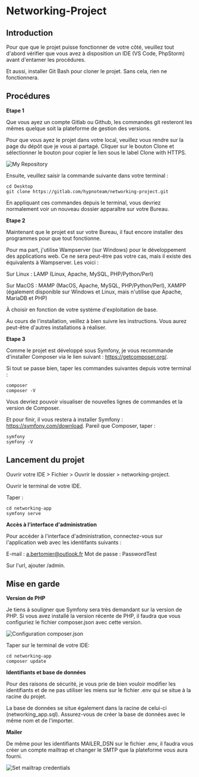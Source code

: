 # Networking-Project



## Introduction

Pour que que le projet puisse fonctionner de votre côté, veuillez tout d'abord vérifier que vous avez
à disposition un IDE (VS Code, PhpStorm) avant d'entamer les procédures.

Et aussi, installer Git Bash pour cloner le projet. Sans cela, rien ne fonctionnera.

## Procédures

**Etape 1**

Que vous ayez un compte Gitlab ou Github, les commandes git resteront les mêmes quelque soit la plateforme de 
gestion des versions. 

Pour que vous ayez le projet dans votre local, veuillez vous rendre sur la page du dépôt que je vous ai partagé. Cliquer sur le bouton Clone et sélectionner le bouton pour copier le lien sous le label Clone with HTTPS.

![My Repository](<Capture d'écran 2024-09-16 102348.png>)

Ensuite, veuillez saisir la commande suivante dans votre terminal : 

```
cd Desktop
git clone https://gitlab.com/hypnoteam/networking-project.git
```

En appliquant ces commandes depuis le terminal, vous devriez normalement voir un nouveau dossier apparaître sur votre Bureau.

**Etape 2**

Maintenant que le projet est sur votre Bureau, il faut encore installer des programmes pour que tout fonctionne.

Pour ma part, j'utilise Wampserver (sur Windows) pour le développement des applications web. Ce ne sera peut-être pas votre cas, mais il existe des équivalents à Wampserver. Les voici : 

Sur Linux : LAMP (Linux, Apache, MySQL, PHP/Python/Perl)

Sur MacOS : MAMP (MacOS, Apache, MySQL, PHP/Python/Perl), XAMPP (également disponible sur Windows et Linux, mais n'utilise que Apache, MariaDB et PHP)

À choisir en fonction de votre système d'exploitation de base.

Au cours de l'installation, veillez à bien suivre les instructions. Vous aurez peut-être d'autres installations à réaliser.

**Etape 3**

Comme le projet est développé sous Symfony, je vous recommande d'installer Composer via le lien suivant : https://getcomposer.org/.

Si tout se passe bien, taper les commandes suivantes depuis votre terminal :

```
composer
composer -V
```

Vous devriez pouvoir visualiser de nouvelles lignes de commandes et la version de Composer.

Et pour finir, il vous restera à installer Symfony : https://symfony.com/download. Pareil que Composer, taper :

```
symfony
symfony -V
```

## Lancement du projet

Ouvrir votre IDE > Fichier > Ouvrir le dossier > networking-project.

Ouvrir le terminal de votre IDE.

Taper : 

```
cd networking-app
symfony serve
```

**Accès à l'interface d'administration**

Pour accéder à l'interface d'administration, connectez-vous sur l'application web avec les identifants suivants :

E-mail : a.bertomier@outlook.fr
Mot de passe : PasswordTest

Sur l'url, ajouter /admin.

## Mise en garde

**Version de PHP**

Je tiens à souligner que Symfony sera très demandant sur la version de PHP. Si vous avez installé la version récente de PHP, il faudra que vous configuriez le fichier composer.json avec cette version. 

![Configuration composer.json](<Capture d'écran 2024-09-16 120011.png>)

Taper sur le terminal de votre IDE:

```
cd networking-app
composer update
```

**Identifiants et base de données**

Pour des raisons de sécurité, je vous prie de bien vouloir modifier les identifiants et de ne pas utiliser les miens sur le fichier .env qui se situe à la racine du projet.

La base de données se situe également dans la racine de celui-ci (networking_app.sql). Assurez-vous de créer la base de données avec le même nom et de l'importer.

**Mailer**

De même pour les identifiants MAILER_DSN sur le fichier .env, il faudra vous créer un compte mailtrap et changer le SMTP que la plateforme vous aura fourni.

![Set mailtrap credentials](<Capture d'écran 2024-09-16 170533.png>)